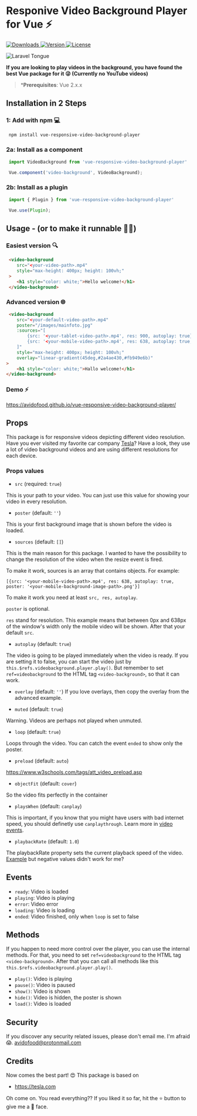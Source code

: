 # Responive Video Background Player for Vue ⚡️

<a href="https://www.npmjs.com/package/vue-responsive-video-background-player">
  <img src="https://img.shields.io/npm/dt/vue-responsive-video-background-player.svg" alt="Downloads">
</a>
<a href="https://www.npmjs.com/package/vue-responsive-video-background-player">
  <img src="https://img.shields.io/npm/v/vue-responsive-video-background-player.svg" alt="Version">
</a>
<a href="https://www.npmjs.com/package/vue-responsive-video-background-player">
  <img src="https://img.shields.io/npm/l/vue-responsive-video-background-player.svg" alt="License">
</a>

![Laravel Tongue](https://raw.githubusercontent.com/avidofood/vue-responsive-video-background-player/master/demo/public/images/roadster.png)

**If you are looking to play videos in the background, you have found the best Vue package for it 😜 (Currently no YouTube videos)**

 >***Prerequisites**: Vue 2.x.x

## Installation in 2 Steps

### 1: Add with npm 💻
```bash
 npm install vue-responsive-video-background-player
```

### 2a: Install as a component

```javascript
 import VideoBackground from 'vue-responsive-video-background-player'

 Vue.component('video-background', VideoBackground);
```
### 2b: Install as a plugin 
```javascript
 import { Plugin } from 'vue-responsive-video-background-player'

 Vue.use(Plugin);
```

## Usage - (or to make it runnable 🏃‍♂️)


### Easiest version 🔍

```html
 <video-background 
    src="<your-video-path>.mp4"
    style="max-height: 400px; height: 100vh;"
 >
    <h1 style="color: white;">Hello welcome!</h1>
 </video-background>
```

### Advanced version 🌐

```html
 <video-background 
    src="<your-default-video-path>.mp4"
    poster="/images/mainfoto.jpg"
    :sources="[
        {src: '<your-tablet-video-path>.mp4', res: 900, autoplay: true}, 
        {src: '<your-mobile-video-path>.mp4', res: 638, autoplay: true, poster: '<your-mobile-background-image-path>.png'}
    ]"
    style="max-height: 400px; height: 100vh;"
    overlay="linear-gradient(45deg,#2a4ae430,#fb949e6b)" 
>
    <h1 style="color: white;">Hallo welcome!</h1>
</video-background>
```

### Demo ⚡️

https://avidofood.github.io/vue-responsive-video-background-player/

## Props

This package is for responsive videos depicting different video resolution. Have you ever visited my favorite car company <a href="https://tesla.com">Tesla</a>? Have a look, they use a lot of video background videos and are using different resolutions for each device.

### Props values

- `src` (required: `true`)

This is your path to your video. You can just use this value for showing your video in every resolution.

- `poster` (default: `''`)

This is your first background image that is shown before the video is loaded.

- `sources` (default: `[]`)

This is the main reason for this package. I wanted to have the possibility to change the resolution of the video when the resize event is fired.

To make it work, sources is an array that contains objects. For example:

`[{src: '<your-mobile-video-path>.mp4', res: 638, autoplay: true, poster: '<your-mobile-background-image-path>.png'}]`

To make it work you need at least `src, res, autoplay`. 

`poster` is optional.

`res` stand for resolution. This example means that between 0px and 638px of the window's width only the mobile video will be shown. After that your default `src`.

- `autoplay` (default: `true`)

The video is going to be played immediately when the video is ready. If you are setting it to false, you can start the video just by `this.$refs.videobackground.player.play()`. But remember to set `ref=videobackground` to the HTML tag `<video-background>`, so that it can work.

- `overlay` (default: `''`)
If you love overlays, then copy the overlay from the advanced example.

- `muted` (default: `true`)

Warning. Videos are perhaps not played when unmuted.

- `loop` (default: `true`)

Loops through the video. You can catch the event `ended` to show only the poster.

- `preload` (default: `auto`)

https://www.w3schools.com/tags/att_video_preload.asp

- `objectFit` (default: `cover`)

So the video fits perfectly in the container

- `playsWhen` (default: `canplay`)

This is important, if you know that you might have users with bad internet speed, you should definetly use `canplaythrough`. Learn more in [video events](https://www.w3schools.com/tags/ref_av_dom.asp).

- `playbackRate` (default: `1.0`)
  
The playbackRate property sets the current playback speed of the video. [Example](https://www.w3schools.com/jsref/prop_video_playbackrate.asp) but negative values didn't work for me?

## Events 

- `ready`: Video is loaded
- `playing`: Video is playing
- `error`: Video error
- `loading`: Video is loading
- `ended`: Video finished, only when `loop` is set to false

## Methods

If you happen to need more control over the player, you can use the internal methods. For that, you need to set `ref=videobackground` to the HTML tag `<video-background>`. After that you can call all methods like this `this.$refs.videobackground.player.play()`.

- `play()`: Video is playing
- `pause()`: Video is paused
- `show()`: Video is shown
- `hide()`: Video is hidden, the poster is shown
- `load()`: Video is loaded

 
## Security

If you discover any security related issues, please don't email me. I'm afraid 😱. avidofood@protonmail.com

## Credits

Now comes the best part! 😍
This package is based on

 - https://tesla.com

Oh come on. You read everything?? If you liked it so far, hit the ⭐️ button to give me a 🤩 face. 

